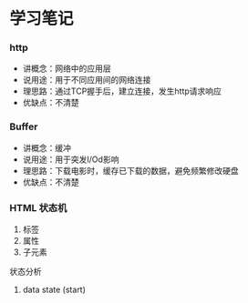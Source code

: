 # 学习笔记

### http

- 讲概念：网络中的应用层
- 说用途：用于不同应用间的网络连接
- 理思路：通过TCP握手后，建立连接，发生http请求响应
- 优缺点：不清楚

### Buffer

- 讲概念：缓冲
- 说用途：用于突发I/Od影响
- 理思路：下载电影时，缓存已下载的数据，避免频繁修改硬盘
- 优缺点：不清楚

### HTML 状态机

1. 标签
2. 属性
3. 子元素

状态分析

1. data state (start)